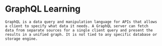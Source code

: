 # GraphQL Learning

`GraphQL is a data query and manipulation language for APIs that allows a client to specify what data it needs. A GraphQL server can fetch data from separate sources for a single client query and present the results in a unified graph. It is not tied to any specific database or storage engine.`